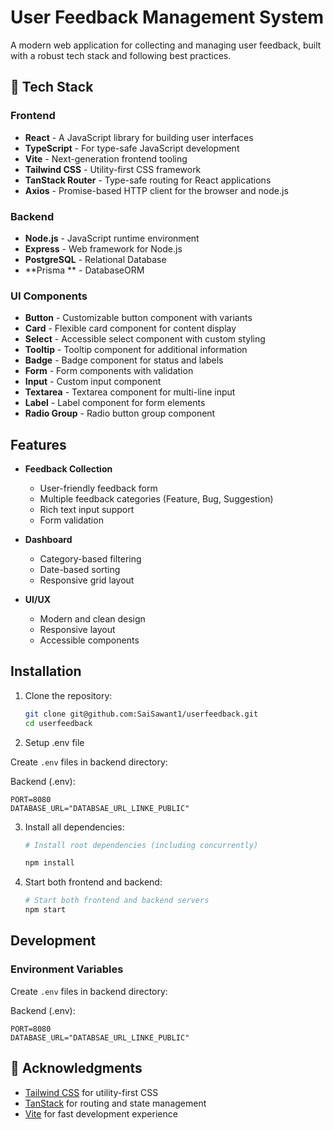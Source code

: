 # User Feedback Management System

A modern web application for collecting and managing user feedback, built with a robust tech stack and following best practices.

## 🚀 Tech Stack

### Frontend
- **React** - A JavaScript library for building user interfaces
- **TypeScript** - For type-safe JavaScript development
- **Vite** - Next-generation frontend tooling
- **Tailwind CSS** - Utility-first CSS framework
- **TanStack Router** - Type-safe routing for React applications
- **Axios** - Promise-based HTTP client for the browser and node.js

### Backend
- **Node.js** - JavaScript runtime environment
- **Express** - Web framework for Node.js
- **PostgreSQL** - Relational Database
- **Prisma ** - DatabaseORM


### UI Components
- **Button** - Customizable button component with variants
- **Card** - Flexible card component for content display
- **Select** - Accessible select component with custom styling
- **Tooltip** - Tooltip component for additional information
- **Badge** - Badge component for status and labels
- **Form** - Form components with validation
- **Input** - Custom input component
- **Textarea** - Textarea component for multi-line input
- **Label** - Label component for form elements
- **Radio Group** - Radio button group component

##  Features

- **Feedback Collection**
  - User-friendly feedback form
  - Multiple feedback categories (Feature, Bug, Suggestion)
  - Rich text input support
  - Form validation

- **Dashboard**
  - Category-based filtering
  - Date-based sorting
  - Responsive grid layout

- **UI/UX**
  - Modern and clean design
  - Responsive layout
  - Accessible components

##  Installation

1. Clone the repository:
   ```bash
   git clone git@github.com:SaiSawant1/userfeedback.git
   cd userfeedback
   ```
2. Setup .env file

Create `.env` files in backend directory:

Backend (.env):
```env
PORT=8080
DATABASE_URL="DATABSAE_URL_LINKE_PUBLIC"
```

3. Install all dependencies:
   ```bash
   # Install root dependencies (including concurrently)

   npm install
   ```

4. Start both frontend and backend:
   ```bash
   # Start both frontend and backend servers
   npm start
   ```


##  Development

### Environment Variables

Create `.env` files in backend directory:

Backend (.env):
```env
PORT=8080
DATABASE_URL="DATABSAE_URL_LINKE_PUBLIC"
```

## 🙏 Acknowledgments

- [Tailwind CSS](https://tailwindcss.com/) for utility-first CSS
- [TanStack](https://tanstack.com/) for routing and state management
- [Vite](https://vitejs.dev/) for fast development experience 
